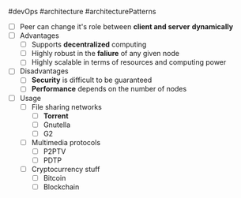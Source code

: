 #devOps #architecture #architecturePatterns 

- [ ] Peer can change it's role between **client and server** **dynamically**
- [ ] Advantages
	- [ ] Supports **decentralized** computing
	- [ ] Highly robust in the **faliure** of any given node
	- [ ] Highly scalable in terms of resources and computing power
- [ ] Disadvantages
	- [ ] **Security** is difficult to be guaranteed
	- [ ] **Performance** depends on the number of nodes
- [ ] Usage
	- [ ] File sharing networks
		- [ ] **Torrent**
		- [ ] Gnutella
		- [ ] G2
	- [ ] Multimedia protocols
		- [ ] P2PTV
		- [ ] PDTP
	- [ ] Cryptocurrency stuff
		- [ ] Bitcoin
		- [ ] Blockchain